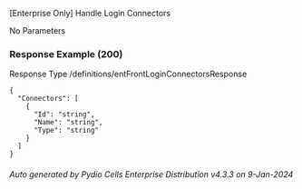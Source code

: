 






 
[Enterprise Only] Handle Login Connectors  


No Parameters



### Response Example (200)
Response Type /definitions/entFrontLoginConnectorsResponse

```
{
  "Connectors": [
    {
      "Id": "string",
      "Name": "string",
      "Type": "string"
    }
  ]
}
```




###### Auto generated by Pydio Cells Enterprise Distribution v4.3.3 on 9-Jan-2024
